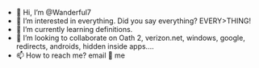 - 👋 Hi, I’m @Wanderful7
- 👀 I’m interested in everything. Did you say everything? EVERY>THING!
- 🌱 I’m currently learning definitions.
- 💞️ I’m looking to collaborate on Oath 2, verizon.net, windows, google, redirects, androids, hidden inside apps....
- 📫 How to reach me? email 📧 me

<!---
Wanderful7/Wanderful7 is a ✨ special ✨ repository because its `README.md` (this file) appears on your GitHub profile.
You can click the Preview link to take a look at your changes.
--->
